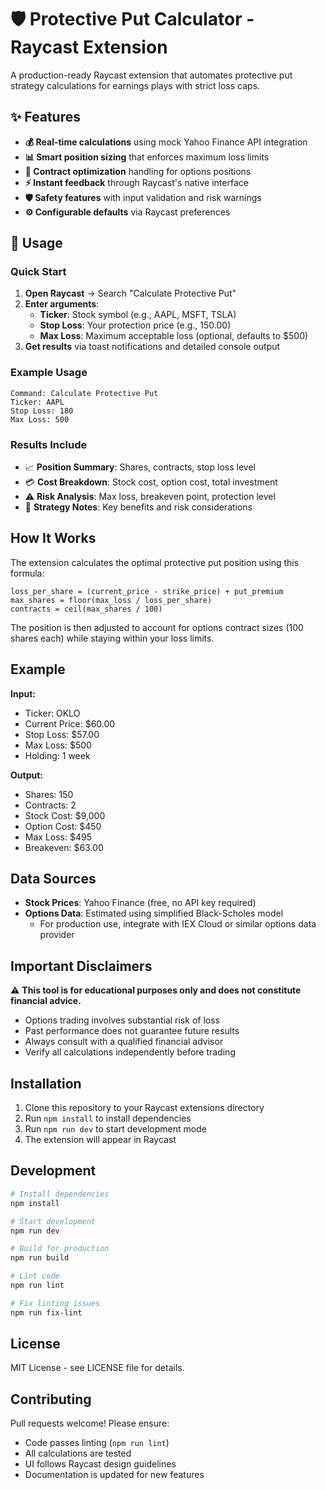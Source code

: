 # 🛡️ Protective Put Calculator - Raycast Extension

A production-ready Raycast extension that automates protective put strategy calculations for earnings plays with strict loss caps.

## ✨ Features

- **💰 Real-time calculations** using mock Yahoo Finance API integration
- **📊 Smart position sizing** that enforces maximum loss limits
- **🎯 Contract optimization** handling for options positions
- **⚡ Instant feedback** through Raycast's native interface
- **🛡️ Safety features** with input validation and risk warnings
- **⚙️ Configurable defaults** via Raycast preferences

## 🚀 Usage

### Quick Start
1. **Open Raycast** → Search "Calculate Protective Put"
2. **Enter arguments**:
   - **Ticker**: Stock symbol (e.g., AAPL, MSFT, TSLA)
   - **Stop Loss**: Your protection price (e.g., 150.00)
   - **Max Loss**: Maximum acceptable loss (optional, defaults to $500)
3. **Get results** via toast notifications and detailed console output

### Example Usage
```
Command: Calculate Protective Put
Ticker: AAPL
Stop Loss: 180
Max Loss: 500
```

### Results Include
- 📈 **Position Summary**: Shares, contracts, stop loss level
- 💳 **Cost Breakdown**: Stock cost, option cost, total investment
- ⚠️ **Risk Analysis**: Max loss, breakeven point, protection level
- 📝 **Strategy Notes**: Key benefits and risk considerations

## How It Works

The extension calculates the optimal protective put position using this formula:

```
loss_per_share = (current_price - strike_price) + put_premium
max_shares = floor(max_loss / loss_per_share)
contracts = ceil(max_shares / 100)
```

The position is then adjusted to account for options contract sizes (100 shares each) while staying within your loss limits.

## Example

**Input:**
- Ticker: OKLO
- Current Price: $60.00
- Stop Loss: $57.00
- Max Loss: $500
- Holding: 1 week

**Output:**
- Shares: 150
- Contracts: 2
- Stock Cost: $9,000
- Option Cost: $450
- Max Loss: $495
- Breakeven: $63.00

## Data Sources

- **Stock Prices**: Yahoo Finance (free, no API key required)
- **Options Data**: Estimated using simplified Black-Scholes model
  - For production use, integrate with IEX Cloud or similar options data provider

## Important Disclaimers

⚠️ **This tool is for educational purposes only and does not constitute financial advice.**

- Options trading involves substantial risk of loss
- Past performance does not guarantee future results
- Always consult with a qualified financial advisor
- Verify all calculations independently before trading

## Installation

1. Clone this repository to your Raycast extensions directory
2. Run `npm install` to install dependencies
3. Run `npm run dev` to start development mode
4. The extension will appear in Raycast

## Development

```bash
# Install dependencies
npm install

# Start development
npm run dev

# Build for production
npm run build

# Lint code
npm run lint

# Fix linting issues
npm run fix-lint
```

## License

MIT License - see LICENSE file for details.

## Contributing

Pull requests welcome! Please ensure:
- Code passes linting (`npm run lint`)
- All calculations are tested
- UI follows Raycast design guidelines
- Documentation is updated for new features
